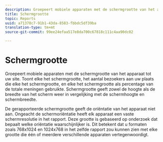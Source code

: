 ```yaml
---
description: Groepeert mobiele apparaten met de schermgrootte van het apparaat tot uw site. Toont elke het schermgrootte, het aantal bezoekers aan uw plaats die elke het schermgrootte, en elke het schermgrootte als percentage van de totale meningen gebruikte. Schermgrootte geeft zowel de hoogte als de breedte van het scherm weer in vergelijking met de schermhoogte en schermbreedte.
title: Schermgrootte
topic: Reports
uuid: a71378c7-91b1-43da-8583-fbbdc5df39ba
translation-type: tm+mt
source-git-commit: 99ee24efaa517e8da700c67818c111c4aa90dc02

---
```



# Schermgrootte

Groepeert mobiele apparaten met de schermgrootte van het apparaat tot uw site. Toont elke het schermgrootte, het aantal bezoekers aan uw plaats die elke het schermgrootte, en elke het schermgrootte als percentage van de totale meningen gebruikte. Schermgrootte geeft zowel de hoogte als de breedte van het scherm weer in vergelijking met de schermhoogte en schermbreedte.

De gerapporteerde schermgrootte geeft de oriëntatie van het apparaat niet aan. Ongeacht de schermoriëntatie heeft elk apparaat een vaste schermresolutie in het rapport. Deze grootte is gebaseerd op onderzoek dat bepaalt welke oriëntatie waarschijnlijker is. Dit betekent dat u formaten zoals 768x1024 en 1024x768 in het zelfde rapport zou kunnen zien met elke grootte die één of meerdere verschillende apparaten vertegenwoordigt.
